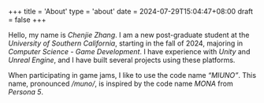 +++
title = 'About'
type = 'about'
date = 2024-07-29T15:04:47+08:00
draft = false
+++


Hello, my name is *Chenjie Zhang*. I am a new post-graduate student at the *University of Southern California*, starting in the fall of 2024, majoring in *Computer Science - Game Development*. I have experience with *Unity* and *Unreal Engine*, and I have built several projects using these platforms.

When participating in game jams, I like to use the code name *“MIUNO”*. This name, pronounced */muno/*, is inspired by the code name *MONA* from *Persona 5*.
